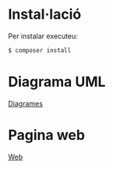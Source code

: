# Instal·lació

Per instalar executeu:

```bash
$ composer install 
```

# Diagrama UML

[Diagrames](https://github.com/alexbonavila/School)

# Pagina web
[Web](http://alexbonavila.github.io/School/)